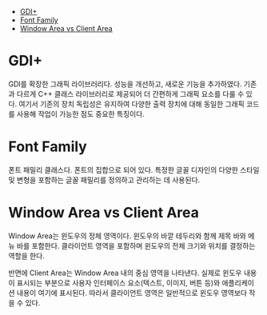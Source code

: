- [GDI+](#gdi)
- [Font Family](#font-family)
- [Window Area vs Client Area](#window-area-vs-client-area)

# GDI+
GDI를 확장한 그래픽 라이브러리다. 성능을 개선하고, 새로운 기능을 추가하였다. 기존과 다르게 C++ 클래스 라이브러리로 제공되어 더 간편하게 그래픽 요소를 다룰 수 있다. 여기서 기존의 장치 독립성은 유지하여 다양한 출력 장치에 대해 동일한 그래픽 코드를 사용해 작업이 가능한 점도 중요한 특징이다.

# Font Family
폰트 패밀리 클래스다. 폰트의 집합으로 되어 있다. 특정한 글꼴 디자인의 다양한 스타일 및 변형을 포함하는 글꼴 패밀리를 정의하고 관리하는 데 사용된다.

# Window Area vs Client Area
Window Area는 윈도우의 정체 영역이다. 윈도우의 바깥 테두리와 함께 제목 바와 메뉴 바를 포함한다. 클라이언트 영역을 포함하며 윈도우의 전체 크기와 위치를 결정하는 역할을 한다.

반면에 Client Area는 Window Area 내의 중심 영역을 나타낸다. 실제로 윈도우 내용이 표시되는 부분으로 사용자 인터페이스 요소(텍스트, 이미지, 버튼 등)와 애플리케이션 내용이 여기에 표시된다. 따라서 클라이언트 영역은 일반적으로 윈도우 영역보다 작을 수 있다.